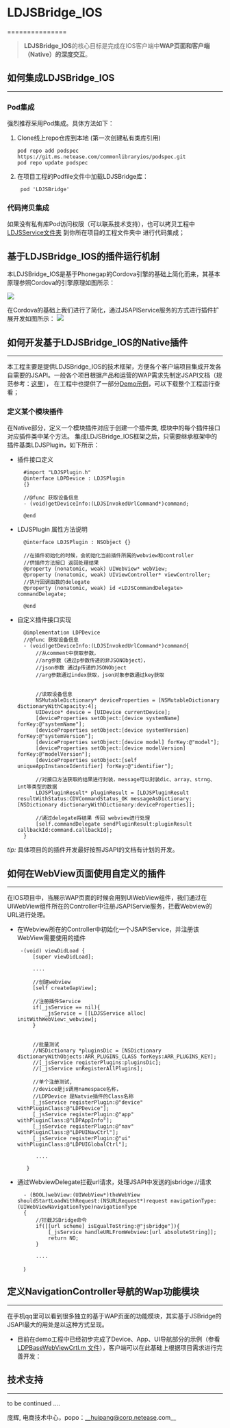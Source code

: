 # LDJSBridge_IOS
===============

>**LDJSBridge_IOS**的核心目标是完成在IOS客户端中**WAP页面和客户端（Native）的深度交互**。 


## 如何集成LDJSBridge_IOS
-------------------

### Pod集成

>
强烈推荐采用Pod集成。具体方法如下：

1.  Clone线上repo仓库到本地 (第一次创建私有类库引用)

		pod repo add podspec https://git.ms.netease.com/commonlibraryios/podspec.git 
		pod repo update podspec
	
2. 在项目工程的Podfile文件中加载LDJSBridge库：

		pod 'LDJSBridge'


### 代码拷贝集成

>
如果没有私有库Pod访问权限（可以联系技术支持），也可以拷贝工程中[LDJSService文件夹](CommonJSAPI/LDJSService) 到你所在项目的工程文件夹中 进行代码集成；



## 基于LDJSBridge_IOS的插件运行机制

>
本LDJSBridge_IOS是基于Phonegap的Cordova引擎的基础上简化而来，其基本原理参照Cordova的引擎原理如图所示：

![](CommonJSAPITests/JSBridgeIOS_1.png)


>
在Cordova的基础上我们进行了简化，通过JSAPIService服务的方式进行插件扩展开发如图所示：
![](CommonJSAPITests/JSBridgeIOS_2.png)




## 如何开发基于LDJSBridge_IOS的Native插件
-------------------------------------

>
本工程主要是提供LDJSBridge_IOS的技术框架，方便各个客户端项目集成开发各自需要的JSAPI。一般各个项目根据产品和运营的WAP需求先制定JSAPI文档（规范参考：[这里](https://git.ms.netease.com/commonlibrary/LDJSBridge/blob/master/README.md)），
在工程中也提供了一部分[Demo示例](CommonJSAPI/Plugins)，可以下载整个工程运行查看；


### 定义某个模块插件

>
在Native部分，定义一个模块插件对应于创建一个插件类, 模块中的每个插件接口对应插件类中某个方法。
集成LDJSBridge_IOS框架之后，只需要继承框架中的插件基类LDJSPlugin，如下所示：


* 插件接口定义

		#import "LDJSPlugin.h"
		@interface LDPDevice : LDJSPlugin
		{}

		//@func 获取设备信息
		- (void)getDeviceInfo:(LDJSInvokedUrlCommand*)command;
		
		@end
	
* LDJSPlugin 属性方法说明

		@interface LDJSPlugin : NSObject {}
		
		//在插件初始化的时候，会初始化当前插件所属的webview和controller
		//供插件方法接口 返回处理结果
		@property (nonatomic, weak) UIWebView* webView;
		@property (nonatomic, weak) UIViewController* viewController;
		//执行回调函数的delegate
		@property (nonatomic, weak) id <LDJSCommandDelegate> commandDelegate;
		
		@end



* 自定义插件接口实现

		@implementation LDPDevice
		//@func 获取设备信息
		- (void)getDeviceInfo:(LDJSInvokedUrlCommand*)command{
			//从comment中获取参数，
			//arg参数（通过p参数传递的非JSONObject），
			//json参数 通过p传递的JSONObject
			//arg参数通过index获取，json对象参数通过key获取
			
		
    		//读取设备信息
    		NSMutableDictionary* deviceProperties = [NSMutableDictionary dictionaryWithCapacity:4];
    		UIDevice* device = [UIDevice currentDevice];
    		[deviceProperties setObject:[device systemName] forKey:@"systemName"];
    		[deviceProperties setObject:[device systemVersion] forKey:@"systemVersion"];
    		[deviceProperties setObject:[device model] forKey:@"model"];
    		[deviceProperties setObject:[device modelVersion] forKey:@"modelVersion"];
    		[deviceProperties setObject:[self uniqueAppInstanceIdentifier] forKey:@"identifier"];
    
    		//对接口方法获取的结果进行封装，message可以封装dic、array、strng、int等类型的数据
    		LDJSPluginResult* pluginResult = [LDJSPluginResult resultWithStatus:CDVCommandStatus_OK messageAsDictionary:[NSDictionary dictionaryWithDictionary:deviceProperties]];
    
    		//通过delegate将结果 传回 webview进行处理
    		[self.commandDelegate sendPluginResult:pluginResult callbackId:command.callbackId];
		}
>
 *tip:*
 具体项目的的插件开发最好按照JSAPI的文档有计划的开发。




## 如何在WebView页面使用自定义的插件
---------------------------------

>
 在IOS项目中，当展示WAP页面的时候会用到UIWebView组件，我们通过在UIWebView组件所在的Controller中注册JSAPIServie服务，拦截Webview的URL进行处理。
 
 * 在Webview所在的Controller中初始化一个JSAPIService，并注册该WebView需要使用的插件
 
		-(void) viewDidLoad {
    		[super viewDidLoad];
    
    		....
    
	    	//创建webview
	    	[self createGapView];
        
		    //注册插件Service
    		if(_jsService == nil){
        		_jsService = [[LDJSService alloc] initWithWebView:_webview];
    		}
    

    		//批量测试
			//NSDictionary *pluginsDic = [NSDictionary dictionaryWithObjects:ARR_PLUGINS_CLASS forKeys:ARR_PLUGINS_KEY];
			//[_jsService registerPlugins:pluginsDic];
			//[_jsService unRegisterAllPlugins];
    
		    //单个注册测试, 
		    //device是js调用namespace名称， 
			//LDPDevice 是Natvie插件的Class名称
    		[_jsService registerPlugin:@"device" withPluginClass:@"LDPDevice"];
		    [_jsService registerPlugin:@"app" withPluginClass:@"LDPAppInfo"];
    		[_jsService registerPlugin:@"nav" withPluginClass:@"LDPUINavCtrl"];
		    [_jsService registerPlugin:@"ui" withPluginClass:@"LDPUIGlobalCtrl"];
		  	
		  	 ....
		    
		  }

* 通过WebviewDelegate拦截url请求，处理JSAPI中发送的jsbridge://请求

		- (BOOL)webView:(UIWebView*)theWebView shouldStartLoadWithRequest:(NSURLRequest*)request navigationType:(UIWebViewNavigationType)navigationType
		{
			//拦截JSBridge命令
			if([[url scheme] isEqualToString:@"jsbridge"]){
        		[_jsService handleURLFromWebview:[url absoluteString]];
        		return NO;
    		}
    		
    		....

		｝
 



## 定义NavigationController导航的Wap功能模块
-------------------------------------------

>
在手机qq里可以看到很多独立的基于WAP页面的功能模块，其实基于JSBridge的JSAPI最大的用处是以这种方式呈现。

* 目前在demo工程中已经初步完成了Device、App、UI导航部分的示例（参看[LDPBaseWebViewCrtl.m 文件](CommonJSAPI/LDPBaseWebViewCrtl.m)），客户端可以在此基础上根据项目需求进行完善开发：


>
		

## 技术支持
-------------------


>
to be continued ....



庞辉, 电商技术中心，popo：__huipang@corp.netease.com__
